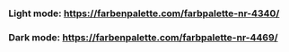 ### Light mode: https://farbenpalette.com/farbpalette-nr-4340/

### Dark mode: https://farbenpalette.com/farbpalette-nr-4469/